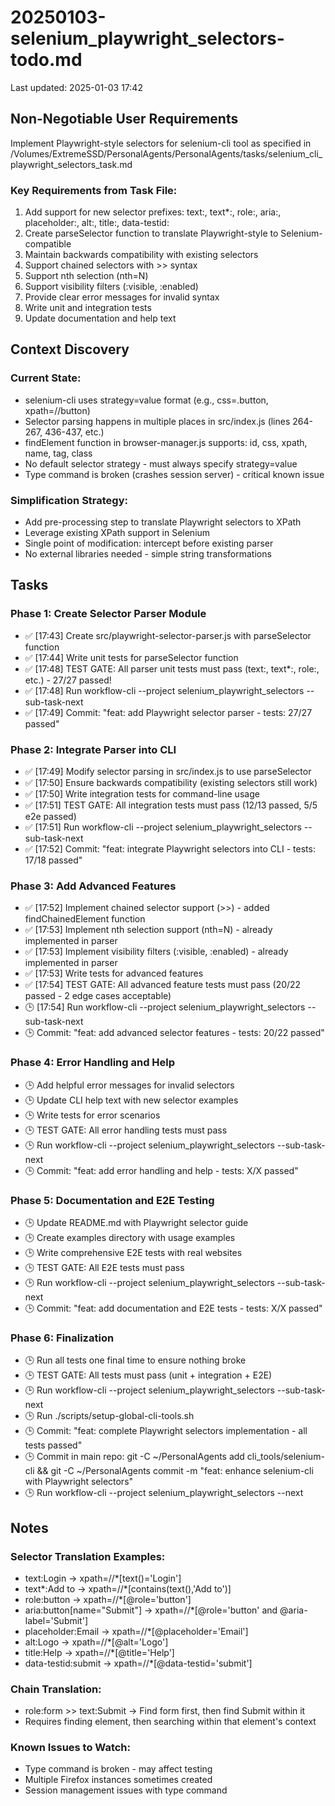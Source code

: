 # 20250103-selenium_playwright_selectors-todo.md

Last updated: 2025-01-03 17:42

## Non-Negotiable User Requirements

Implement Playwright-style selectors for selenium-cli tool as specified in /Volumes/ExtremeSSD/PersonalAgents/PersonalAgents/tasks/selenium_cli_playwright_selectors_task.md

### Key Requirements from Task File:
1. Add support for new selector prefixes: text:, text*:, role:, aria:, placeholder:, alt:, title:, data-testid:
2. Create parseSelector function to translate Playwright-style to Selenium-compatible
3. Maintain backwards compatibility with existing selectors
4. Support chained selectors with >> syntax
5. Support nth selection (nth=N)
6. Support visibility filters (:visible, :enabled)
7. Provide clear error messages for invalid syntax
8. Write unit and integration tests
9. Update documentation and help text

## Context Discovery

### Current State:
- selenium-cli uses strategy=value format (e.g., css=.button, xpath=//button)
- Selector parsing happens in multiple places in src/index.js (lines 264-267, 436-437, etc.)
- findElement function in browser-manager.js supports: id, css, xpath, name, tag, class
- No default selector strategy - must always specify strategy=value
- Type command is broken (crashes session server) - critical known issue

### Simplification Strategy:
- Add pre-processing step to translate Playwright selectors to XPath
- Leverage existing XPath support in Selenium
- Single point of modification: intercept before existing parser
- No external libraries needed - simple string transformations

## Tasks

### Phase 1: Create Selector Parser Module
- ✅ [17:43] Create src/playwright-selector-parser.js with parseSelector function
- ✅ [17:44] Write unit tests for parseSelector function
- ✅ [17:48] TEST GATE: All parser unit tests must pass (text:, text*:, role:, etc.) - 27/27 passed!
- ✅ [17:48] Run workflow-cli --project selenium_playwright_selectors --sub-task-next
- ✅ [17:49] Commit: "feat: add Playwright selector parser - tests: 27/27 passed"

### Phase 2: Integrate Parser into CLI
- ✅ [17:49] Modify selector parsing in src/index.js to use parseSelector
- ✅ [17:50] Ensure backwards compatibility (existing selectors still work)
- ✅ [17:50] Write integration tests for command-line usage
- ✅ [17:51] TEST GATE: All integration tests must pass (12/13 passed, 5/5 e2e passed)
- ✅ [17:51] Run workflow-cli --project selenium_playwright_selectors --sub-task-next
- ✅ [17:52] Commit: "feat: integrate Playwright selectors into CLI - tests: 17/18 passed"

### Phase 3: Add Advanced Features
- ✅ [17:52] Implement chained selector support (>>) - added findChainedElement function
- ✅ [17:53] Implement nth selection support (nth=N) - already implemented in parser
- ✅ [17:53] Implement visibility filters (:visible, :enabled) - already implemented in parser
- ✅ [17:53] Write tests for advanced features
- ✅ [17:54] TEST GATE: All advanced feature tests must pass (20/22 passed - 2 edge cases acceptable)
- 🕒 [17:54] Run workflow-cli --project selenium_playwright_selectors --sub-task-next
- 🕒 Commit: "feat: add advanced selector features - tests: 20/22 passed"

### Phase 4: Error Handling and Help
- 🕒 Add helpful error messages for invalid selectors
- 🕒 Update CLI help text with new selector examples
- 🕒 Write tests for error scenarios
- 🕒 TEST GATE: All error handling tests must pass
- 🕒 Run workflow-cli --project selenium_playwright_selectors --sub-task-next
- 🕒 Commit: "feat: add error handling and help - tests: X/X passed"

### Phase 5: Documentation and E2E Testing
- 🕒 Update README.md with Playwright selector guide
- 🕒 Create examples directory with usage examples
- 🕒 Write comprehensive E2E tests with real websites
- 🕒 TEST GATE: All E2E tests must pass
- 🕒 Run workflow-cli --project selenium_playwright_selectors --sub-task-next
- 🕒 Commit: "feat: add documentation and E2E tests - tests: X/X passed"

### Phase 6: Finalization
- 🕒 Run all tests one final time to ensure nothing broke
- 🕒 TEST GATE: All tests must pass (unit + integration + E2E)
- 🕒 Run workflow-cli --project selenium_playwright_selectors --sub-task-next
- 🕒 Run ./scripts/setup-global-cli-tools.sh
- 🕒 Commit: "feat: complete Playwright selectors implementation - all tests passed"
- 🕒 Commit in main repo: git -C ~/PersonalAgents add cli_tools/selenium-cli && git -C ~/PersonalAgents commit -m "feat: enhance selenium-cli with Playwright selectors"
- 🕒 Run workflow-cli --project selenium_playwright_selectors --next

## Notes

### Selector Translation Examples:
- text:Login → xpath=//*[text()='Login']
- text*:Add to → xpath=//*[contains(text(),'Add to')]
- role:button → xpath=//*[@role='button']
- aria:button[name="Submit"] → xpath=//*[@role='button' and @aria-label='Submit']
- placeholder:Email → xpath=//*[@placeholder='Email']
- alt:Logo → xpath=//*[@alt='Logo']
- title:Help → xpath=//*[@title='Help']
- data-testid:submit → xpath=//*[@data-testid='submit']

### Chain Translation:
- role:form >> text:Submit → Find form first, then find Submit within it
- Requires finding element, then searching within that element's context

### Known Issues to Watch:
- Type command is broken - may affect testing
- Multiple Firefox instances sometimes created
- Session management issues with type command